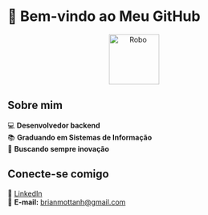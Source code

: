 # 🚀 Bem-vindo ao Meu GitHub

<p align="center">
  <img src="https://media4.giphy.com/media/v1.Y2lkPTc5MGI3NjExMHBnMDh4YW1qYWh1YWt0bzFsY3kzN3IzY3d2ZjluYnVxZ250NTVhZyZlcD12MV9pbnRlcm5hbF9naWZfYnlfaWQmY3Q9Zw/mIZ9rPeMKefm0/giphy.gif" width="100" height="100" alt="Robo"/>
</p>

## Sobre mim

💻 **Desenvolvedor backend**  
📚 **Graduando em Sistemas de Informação**  
🎯 **Buscando sempre inovação**  



## Conecte-se comigo

🔗 [LinkedIn](https://www.linkedin.com/in/brian-schu-motta-82778725b/)  
📧 **E-mail:** brianmottanh@gmail.com


